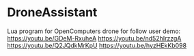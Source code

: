 # DroneAssistant

Lua program for OpenComputers drone for follow user
demo:
https://youtu.be/GDeM-RxuheA
https://youtu.be/nd52hIrzzgA
https://youtu.be/Q2JQdkMrKpU
https://youtu.be/hyzHEkKb098
